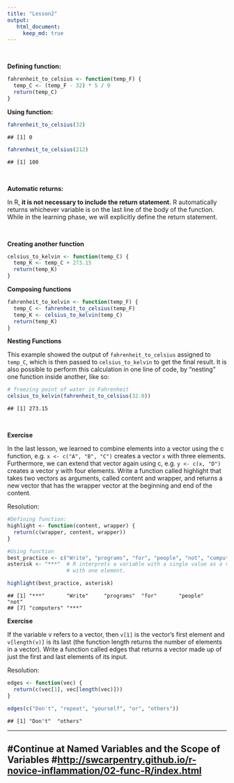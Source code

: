 ```yaml
---
title: "Lesson2"
output: 
   html_document:
     keep_md: true
---
```


<br>

**Defining function:**


```r
fahrenheit_to_celsius <- function(temp_F) {
  temp_C <- (temp_F - 32) * 5 / 9
  return(temp_C)
}
```

**Using function:**

```r
fahrenheit_to_celsius(32)
```

```
## [1] 0
```

```r
fahrenheit_to_celsius(212)
```

```
## [1] 100
```

<br>

**Automatic returns:**

In R, **it is not necessary to include the return statement.** R automatically returns whichever variable is on the last line of the body of the function. While in the learning phase, we will explicitly define the return statement.

<br>

**Creating another function**


```r
celsius_to_kelvin <- function(temp_C) {
  temp_K <- temp_C + 273.15
  return(temp_K)
}
```

**Composing functions**


```r
fahrenheit_to_kelvin <- function(temp_F) {
  temp_C <- fahrenheit_to_celsius(temp_F)
  temp_K <- celsius_to_kelvin(temp_C)
  return(temp_K)
}
```

**Nesting Functions**
    
This example showed the output of `fahrenheit_to_celsius` assigned to `temp_C`, which is then passed to `celsius_to_kelvin` to get the final result. It is also possible to perform this calculation in one line of code, by “nesting” one function inside another, like so:


```r
# freezing point of water in Fahrenheit
celsius_to_kelvin(fahrenheit_to_celsius(32.0))
```

```
## [1] 273.15
```
<br>

**Exercise**

In the last lesson, we learned to combine elements into a vector using the c function, e.g. `x <- c("A", "B", "C")` creates a vector `x` with three elements. Furthermore, we can extend that vector again using c, e.g. `y <- c(x, "D")` creates a vector y with four elements. Write a function called highlight that takes two vectors as arguments, called content and wrapper, and returns a new vector that has the wrapper vector at the beginning and end of the content.

Resolution:


```r
#Defining function:
highlight <- function(content, wrapper) {
  return(c(wrapper, content, wrapper))
}

#Using function
best_practice <- c("Write", "programs", "for", "people", "not", "computers")
asterisk <- "***"  # R interprets a variable with a single value as a vector
                   # with one element.

highlight(best_practice, asterisk)
```

```
## [1] "***"       "Write"     "programs"  "for"       "people"    "not"      
## [7] "computers" "***"
```

**Exercise**

If the variable v refers to a vector, then `v[1]` is the vector’s first element and `v[length(v)]` is its last (the function length returns the number of elements in a vector). Write a function called edges that returns a vector made up of just the first and last elements of its input.

Resolution:


```r
edges <- function(vec) {
  return(c(vec[1], vec[length(vec)]))
}

edges(c("Don't", "repeat", "yourself", "or", "others"))
```

```
## [1] "Don't"  "others"
```
---
#Continue at **Named Variables and the Scope of Variables** #http://swcarpentry.github.io/r-novice-inflammation/02-func-R/index.html
---
